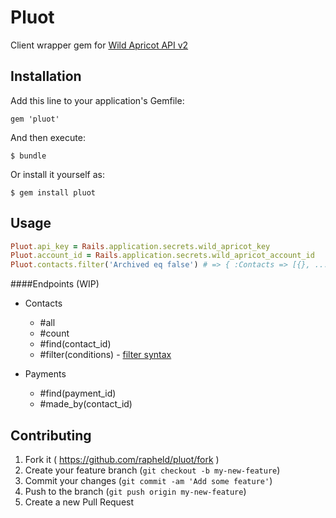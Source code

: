 # Pluot

Client wrapper gem for [Wild Apricot API v2](http://help.wildapricot.com/display/DOC/API+Version+2)

## Installation

Add this line to your application's Gemfile:

    gem 'pluot'

And then execute:

    $ bundle

Or install it yourself as:

    $ gem install pluot

## Usage

```ruby
Pluot.api_key = Rails.application.secrets.wild_apricot_key
Pluot.account_id = Rails.application.secrets.wild_apricot_account_id
Pluot.contacts.filter('Archived eq false') # => { :Contacts => [{}, ...] }
```
####Endpoints (WIP)

* Contacts
    * #all
    * #count
    * #find(contact_id)
    * #filter(conditions) - [filter syntax](http://help.wildapricot.com/display/DOC/Contacts+API+V2+call#ContactsAPIV2call-Filteringtheresults)

* Payments
    * #find(payment_id)
    * #made_by(contact_id)

## Contributing

1. Fork it ( https://github.com/rapheld/pluot/fork )
2. Create your feature branch (`git checkout -b my-new-feature`)
3. Commit your changes (`git commit -am 'Add some feature'`)
4. Push to the branch (`git push origin my-new-feature`)
5. Create a new Pull Request


